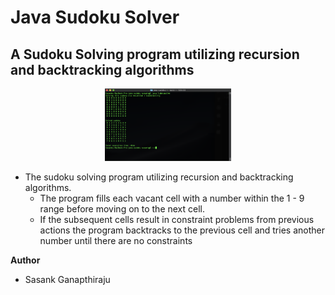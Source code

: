 # Java Sudoku Solver

## A Sudoku Solving program utilizing recursion and backtracking algorithms

<p align = 'center'>
    <img src="./screenshots/sudoku.png" width="40%">
</p>

- The sudoku solving program utilizing recursion and backtracking algorithms.
    - The program fills each vacant cell  with a number within the 1 - 9 range before moving on to the next cell.
    - If the subsequent cells result in constraint problems from previous actions the program backtracks to the previous cell and tries another number until there are no constraints

**Author**
- Sasank Ganapthiraju
